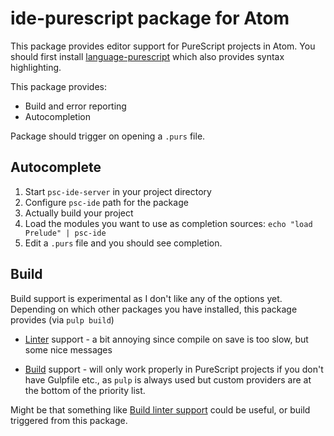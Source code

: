 # ide-purescript package for Atom

This package provides editor support for PureScript projects in Atom. You should
first install [language-purescript](https://atom.io/packages/language-purescript)
which also provides syntax highlighting.

This package provides:
  * Build and error reporting
  * Autocompletion

Package should trigger on opening a `.purs` file.

## Autocomplete

1. Start `psc-ide-server` in your project directory
1. Configure `psc-ide` path for the package
1. Actually build your project
1. Load the modules you want to use as completion sources: `echo "load Prelude" | psc-ide`
1. Edit a `.purs` file and you should see completion.

## Build

Build support is experimental as I don't like any of the options yet. Depending on
which other packages you have installed, this package provides (via `pulp build`)

  * [Linter](https://github.com/AtomLinter/Linter) support - a bit annoying since
  compile on save is too slow, but some nice messages

  * [Build](https://atom.io/packages/build) support - will only work properly in
  PureScript projects if you don't have Gulpfile etc., as `pulp` is always used
  but custom providers are at the bottom of the priority list.

Might be that something like [Build linter support](https://github.com/noseglid/atom-build/pull/117) could
be useful, or build triggered from this package.
